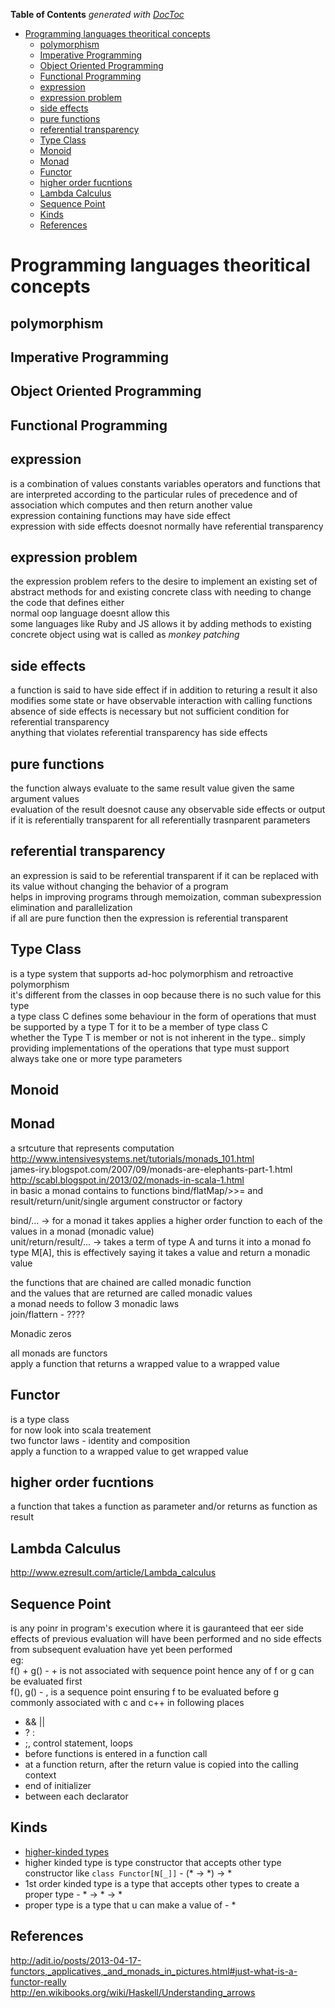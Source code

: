 **Table of Contents**  *generated with [DocToc](http://doctoc.herokuapp.com/)*

- [Programming languages theoritical concepts](#programming-languages-theoritical-concepts)
	- [polymorphism](#polymorphism)
	- [Imperative Programming](#imperative-programming)
	- [Object Oriented Programming](#object-oriented-programming)
	- [Functional Programming](#functional-programming)
	- [expression](#expression)
	- [expression problem](#expression-problem)
	- [side effects](#side-effects)
	- [pure functions](#pure-functions)
	- [referential transparency](#referential-transparency)
	- [Type Class](#type-class)
	- [Monoid](#monoid)
	- [Monad](#monad)
	- [Functor](#functor)
	- [higher order fucntions](#higher-order-fucntions)
	- [Lambda Calculus](#lambda-calculus)
	- [Sequence Point](#sequence-point)
	- [Kinds](#kinds)
	- [References](#references)

Programming languages theoritical concepts
==========================================

polymorphism
------------

Imperative Programming
----------------------

Object Oriented Programming
---------------------------

Functional Programming
----------------------

expression
----------
is a combination of values constants variables
operators and functions that are interpreted according
to the particular rules of precedence and of association which computes
and then return another value  
expression containing functions may have side effect  
expression with side effects doesnot normally have referential transparency  

expression problem
------------------
the expression problem refers to the desire to implement an existing set of abstract
methods for and existing concrete class with needing to change the code that defines either  
normal oop language doesnt allow this  
some languages like Ruby and JS allows it by adding methods to existing concrete object
using wat is called as _monkey patching_  

side effects
------------
a function is said to have side effect if in addition to returing a result it
also modifies some state or have observable interaction with calling functions  
absence of side effects is necessary but not sufficient condition for referential transparency  
anything that violates referential transparency has side effects  

pure functions
--------------
the function always evaluate to the same result value given the same argument values  
evaluation of the result doesnot cause any observable side effects or output  
if it is referentially transparent for all referentially trasnparent parameters  

referential transparency
------------------------
an expression is said to be referential transparent if it can be replaced with its value
without changing the behavior of a program  
helps in improving programs through memoization, comman subexpression elimination and parallelization  
if all are pure function then the expression is referential transparent  

Type Class
----------
is a type system that supports ad-hoc polymorphism and retroactive polymorphism  
it's different from the classes in oop because there is no such value for this type  
a type class C defines some behaviour in the form of operations that must be supported by a type T
for it to be a member of type class C  
whether the Type T is member or not is not inherent in the type.. simply providing implementations of the
operations that type must support  
always take one or more type parameters  

Monoid
------

Monad
-----
a srtcuture that represents computation  
http://www.intensivesystems.net/tutorials/monads_101.html  
james-iry.blogspot.com/2007/09/monads-are-elephants-part-1.html  
http://scabl.blogspot.in/2013/02/monads-in-scala-1.html  
in basic a monad contains to functions bind/flatMap/>>= and result/return/unit/single argument constructor or factory  

bind/... -> for a monad it takes applies a higher order function to each of the values in a monad (monadic value)  
unit/return/result/... -> takes a term of type A and turns it into a monad fo type M[A], this is
effectively saying it takes a value and return a monadic value  


the functions that are chained are called monadic function  
and the values that are returned are called monadic values  
a monad needs to follow 3 monadic laws  
join/flattern - ????  

Monadic zeros  

all monads are functors  
apply a function that returns a wrapped value to a wrapped value  

Functor
-------
is a type class  
for now look into scala treatement  
two functor laws - identity and composition  
apply a function to a wrapped value to get wrapped value

higher order fucntions
----------------------
a function that takes a function as parameter and/or returns as function as result  

Lambda Calculus
---------------
http://www.ezresult.com/article/Lambda_calculus  

Sequence Point
--------------
is any poinr in program's execution where it is gauranteed that eer side effects of previous evaluation will have been performed and
no side effects from subsequent evaluation have yet been performed  
eg:  
f() + g() - + is not associated with sequence point hence any of f or g can be evaluated first  
f(), g() - , is a sequence point ensuring f to be evaluated before g  
commonly associated with c and c++ in following places  
* && ||
* ? :
* ;, control statement, loops
* before functions is entered in a function call
* at a function return, after the return value is copied into the calling context
* end of initializer
* between each declarator

Kinds
-----
* [higher-kinded types](http://stackoverflow.com/questions/6246719/what-is-a-higher-kinded-type-in-scala)
* higher kinded type is type constructor that accepts other type constructor like ```class Functor[N[_]]``` - (* -> *) -> *
* 1st order kinded type is a type that accepts other types to create a proper type - * -> * -> *
* proper type is a type that u can make a value of - *

References
----------
http://adit.io/posts/2013-04-17-functors,_applicatives,_and_monads_in_pictures.html#just-what-is-a-functor-really  
http://en.wikibooks.org/wiki/Haskell/Understanding_arrows  
